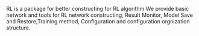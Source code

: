 RL is a package for better constructing for RL algorithm
We provide basic network and tools for RL network constructing, Result Monitor, Model Save and Restore,Training method, Configuration and configuration orgnization structure.
